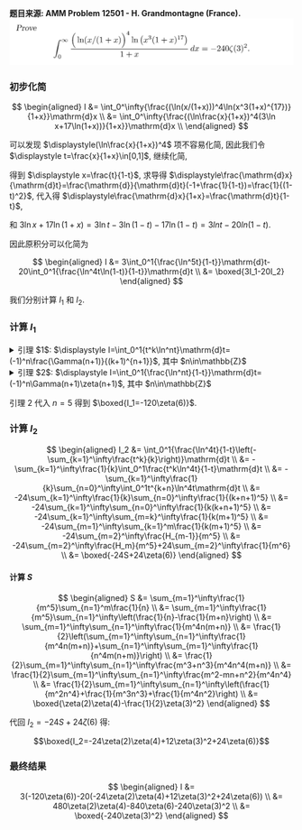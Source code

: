 **题目来源: AMM Problem 12501 - H. Grandmontagne (France).**
![](./image.png)

### 初步化简

$$
\begin{aligned}
I &= \int_0^\infty{\frac{(\ln(x/(1+x)))^4\ln(x^3(1+x)^{17})}{1+x}}\mathrm{d}x \\
&= \int_0^\infty{\frac{(\ln\frac{x}{1+x})^4(3\ln x+17\ln(1+x))}{1+x}}\mathrm{d}x \\
\end{aligned}
$$

可以发现 $\displaystyle(\ln\frac{x}{1+x})^4$ 项不容易化简, 因此我们令 $\displaystyle t=\frac{x}{1+x}\in[0,1]$, 继续化简,

得到 $\displaystyle x=\frac{t}{1-t}$, 求导得 $\displaystyle\frac{\mathrm{d}x}{\mathrm{d}t}=\frac{\mathrm{d}}{\mathrm{d}t}(-1+\frac{1}{1-t})=\frac{1}{(1-t)^2}$, 代入得 $\displaystyle\frac{\mathrm{d}x}{1+x}=\frac{\mathrm{d}t}{1-t}$,

和 $3\ln x+17\ln(1+x)=3\ln t-3\ln(1-t)-17\ln(1-t)=3ln t-20ln(1-t)$.

因此原积分可以化简为

$$
\begin{aligned}
I &= 3\int_0^1{\frac{\ln^5t}{1-t}}\mathrm{d}t-20\int_0^1{\frac{\ln^4t\ln(1-t)}{1-t}}\mathrm{d}t \\
&= \boxed{3I_1-20I_2}
\end{aligned}
$$

我们分别计算 $I_1$ 和 $I_2$.

### 计算 $I_1$

<details>

<summary> 引理 $1$: $\displaystyle I=\int_0^1{t^k\ln^nt}\mathrm{d}t=(-1)^n\frac{\Gamma(n+1)}{(k+1)^{n+1}}$, 其中 $n\in\mathbb{Z}$ </summary>

令 $\displaystyle u=-\ln t \in [0,+\infty)$, 则 $\displaystyle t=e^{-u}, \mathrm{d}t=-e^{-u}\mathrm{d}u$.

```math
\begin{aligned}
I &= \int_\infty^0 e^{-ku}(-u)^n(-e^{-u}\mathrm{d}u) \\
&= (-1)^n\int_0^\infty u^ne^{-(k+1)u}\mathrm{d}u \\
&= (-1)^n\frac{\Gamma(n+1)}{(k+1)^{n+1}} \\
\end{aligned}
```

</details>

<details>

<summary> 引理 $2$: $\displaystyle I=\int_0^1{\frac{\ln^nt}{1-t}}\mathrm{d}t=(-1)^n\Gamma(n+1)\zeta(n+1)$, 其中 $n\in\mathbb{Z}$ </summary>

```math
\begin{aligned}
I &= \int_0^1{\ln^nt\sum_{k=0}^\infty{t^k}}\mathrm{d}t \\
&= \sum_{k=0}^\infty\int_0^1{t^k\ln^nt}\mathrm{d}t \\
&= (-1)^n\sum_{k=0}^\infty\frac{\Gamma(n+1)}{(k+1)^{n+1}} \\
&= (-1)^n\Gamma(n+1)\zeta(n+1)
\end{aligned}
```

</details>

引理 $2$ 代入 $n=5$ 得到 $\boxed{I_1=-120\zeta(6)}$.

### 计算 $I_2$

$$
\begin{aligned}
I_2 &= \int_0^1{\frac{\ln^4t}{1-t}\left(-\sum_{k=1}^\infty\frac{t^k}{k}\right)}\mathrm{d}t \\
&= -\sum_{k=1}^\infty\frac{1}{k}\int_0^1\frac{t^k\ln^4t}{1-t}\mathrm{d}t \\
&= -\sum_{k=1}^\infty\frac{1}{k}\sum_{n=0}^\infty\int_0^1t^{k+n}\ln^4t\mathrm{d}t \\
&= -24\sum_{k=1}^\infty\frac{1}{k}\sum_{n=0}^\infty\frac{1}{(k+n+1)^5} \\
&= -24\sum_{k=1}^\infty\sum_{n=0}^\infty\frac{1}{k(k+n+1)^5} \\
&= -24\sum_{k=1}^\infty\sum_{m=k}^\infty\frac{1}{k(m+1)^5} \\
&= -24\sum_{m=1}^\infty\sum_{k=1}^m\frac{1}{k(m+1)^5} \\
&= -24\sum_{m=2}^\infty\frac{H_{m-1}}{m^5} \\
&= -24\sum_{m=2}^\infty\frac{H_m}{m^5}+24\sum_{m=2}^\infty\frac{1}{m^6} \\
&= \boxed{-24S+24\zeta(6)}
\end{aligned}
$$

#### 计算 $S$

$$
\begin{aligned}
S &= \sum_{m=1}^\infty\frac{1}{m^5}\sum_{n=1}^m\frac{1}{n} \\
&= \sum_{m=1}^\infty\frac{1}{m^5}\sum_{n=1}^\infty\left(\frac{1}{n}-\frac{1}{m+n}\right) \\
&= \sum_{m=1}^\infty\sum_{n=1}^\infty\frac{1}{m^4n(m+n)} \\
&= \frac{1}{2}\left(\sum_{m=1}^\infty\sum_{n=1}^\infty\frac{1}{m^4n(m+n)}+\sum_{n=1}^\infty\sum_{m=1}^\infty\frac{1}{n^4m(n+m)}\right) \\
&= \frac{1}{2}\sum_{m=1}^\infty\sum_{n=1}^\infty\frac{m^3+n^3}{m^4n^4(m+n)} \\
&= \frac{1}{2}\sum_{m=1}^\infty\sum_{n=1}^\infty\frac{m^2-mn+n^2}{m^4n^4} \\
&= \frac{1}{2}\sum_{m=1}^\infty\sum_{n=1}^\infty\left(\frac{1}{m^2n^4}+\frac{1}{m^3n^3}+\frac{1}{m^4n^2}\right) \\
&= \boxed{\zeta(2)\zeta(4)-\frac{1}{2}\zeta(3)^2}
\end{aligned}
$$

代回 $I_2=-24S+24\zeta(6)$ 得:

$$\boxed{I_2=-24\zeta(2)\zeta(4)+12\zeta(3)^2+24\zeta(6)}$$

### 最终结果

$$
\begin{aligned}
I &= 3(-120\zeta(6))-20(-24\zeta(2)\zeta(4)+12\zeta(3)^2+24\zeta(6)) \\
&= 480\zeta(2)\zeta(4)-840\zeta(6)-240\zeta(3)^2 \\
&= \boxed{-240\zeta(3)^2}
\end{aligned}
$$
